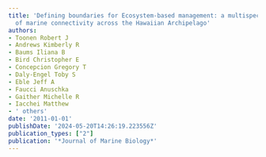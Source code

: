 ```yaml
---
title: 'Defining boundaries for Ecosystem-based management: a multispecies case study
  of marine connectivity across the Hawaiian Archipelago'
authors:
- Toonen Robert J
- Andrews Kimberly R
- Baums Iliana B
- Bird Christopher E
- Concepcion Gregory T
- Daly-Engel Toby S
- Eble Jeff A
- Faucci Anuschka
- Gaither Michelle R
- Iacchei Matthew
- ' others'
date: '2011-01-01'
publishDate: '2024-05-20T14:26:19.223556Z'
publication_types: ["2"]
publication: '*Journal of Marine Biology*'
---
```

